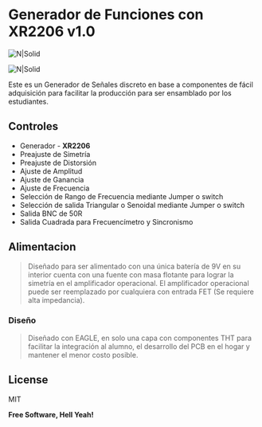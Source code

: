 # Generador de Funciones con XR2206 v1.0 

![N|Solid](https://raw.githubusercontent.com/electgpl/FunctionGeneratorXR/master/Preview/Generador%20de%20Funciones.brd.png)

![N|Solid](https://github.com/electgpl/FunctionGeneratorXR/blob/master/Preview/Generador%20de%20Funciones%20Se%C3%B1ales.png?raw=true)

Este es un Generador de Señales discreto en base a componentes de fácil adquisición para facilitar la producción para ser ensamblado por los estudiantes.

## Controles

  - Generador - **XR2206**
  - Preajuste de Simetría
  - Preajuste de Distorsión
  - Ajuste de Amplitud
  - Ajuste de Ganancia
  - Ajuste de Frecuencia
  - Selección de Rango de Frecuencia mediante Jumper o switch
  - Selección de salida Triangular o Senoidal mediante Jumper o switch
  - Salida BNC de 50R
  - Salida Cuadrada para Frecuencímetro y Sincronismo

## Alimentacion

> Diseñado para ser alimentado con una única batería de 9V
> en su interior cuenta con una fuente con masa flotante para lograr la simetría en el amplificador operacional.
> El amplificador operacional puede ser reemplazado por cualquiera con entrada FET (Se requiere alta impedancia).

### Diseño

> Diseñado con EAGLE, en solo una capa con componentes THT para facilitar
> la integración al alumno, el desarrollo del PCB en el hogar y mantener
> el menor costo posible.


License
----

MIT


**Free Software, Hell Yeah!**
